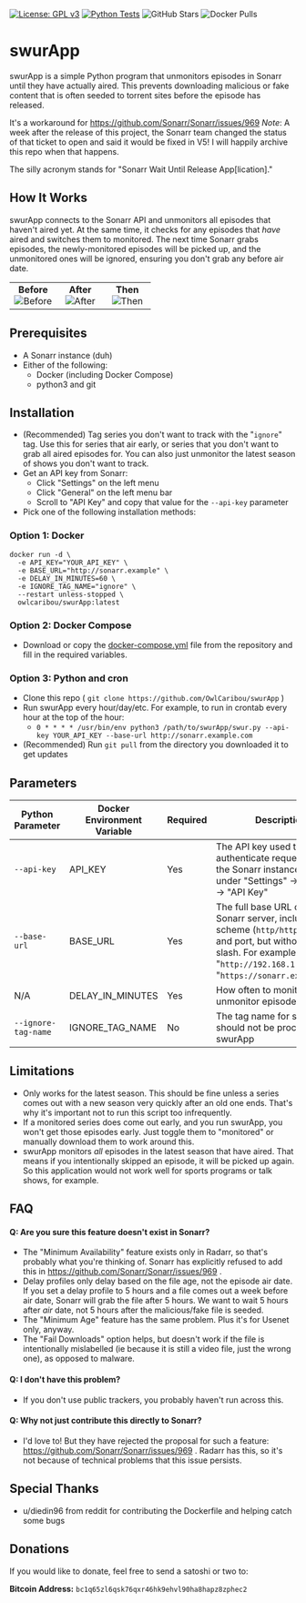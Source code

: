 [![License: GPL v3](https://img.shields.io/badge/License-GPLv3-blue.svg)](https://github.com/OwlCaribou/swurApp/blob/main/LICENSE)
[![Python Tests](https://github.com/OwlCaribou/swurApp/actions/workflows/tests.yml/badge.svg)](https://github.com/OwlCaribou/swurApp/actions/workflows/tests.yml)
![GitHub Stars](https://img.shields.io/github/stars/OwlCaribou/swurApp?style=social)
![Docker Pulls](https://img.shields.io/docker/pulls/owlcaribou/swurapp)

# swurApp

swurApp is a simple Python program that unmonitors episodes in Sonarr until they have actually aired.
This prevents downloading malicious or fake content that is often seeded to torrent sites before the episode has released.

It's a workaround for https://github.com/Sonarr/Sonarr/issues/969 
_Note_: A week after the release of this project, the Sonarr team changed the status of that ticket to open and said it would be fixed in V5! I will happily archive this repo when that happens.

The silly acronym stands for "Sonarr Wait Until Release App\[lication]."

## How It Works

swurApp connects to the Sonarr API and unmonitors all episodes that haven't aired yet. At the same time, it checks for any episodes that _have_ aired and switches them to monitored.
The next time Sonarr grabs episodes, the newly-monitored episodes will be picked up, and the unmonitored ones will be ignored, ensuring you don't grab any before air date.

<table>
<tr>
<td style="text-align: center;" width="33%"><b>Before</b><br>
  <img alt="Before" src="https://github.com/user-attachments/assets/3b457291-cc5b-449a-9f59-723d7103310b" />
</td>
<td style="text-align: center;" width="33%"><b>After</b><br>
  <img alt="After" src="https://github.com/user-attachments/assets/b2705b67-3e05-4b6b-9c90-211c198d7cea" />
</td>
<td style="text-align: center;" width="33%"><b>Then</b><br>
  <img alt="Then" src="https://github.com/user-attachments/assets/3cc1c8c0-54f3-4b31-a156-d5128ae936a3" />
</td>
</tr>
</table>

## Prerequisites

- A Sonarr instance (duh)
- Either of the following:
  - Docker (including Docker Compose)
  - python3 and git

## Installation

- (Recommended) Tag series you don't want to track with the "`ignore`" tag. Use this for series that air early, or series that you don't want to grab all aired episodes for. You can also just unmonitor the latest season of shows you don't want to track.
- Get an API key from Sonarr:
    - Click "Settings" on the left menu
    - Click "General" on the left menu bar
    - Scroll to "API Key" and copy that value for the `--api-key` parameter
- Pick one of the following installation methods:

### Option 1: Docker
```
docker run -d \
  -e API_KEY="YOUR_API_KEY" \
  -e BASE_URL="http://sonarr.example" \
  -e DELAY_IN_MINUTES=60 \
  -e IGNORE_TAG_NAME="ignore" \
  --restart unless-stopped \
  owlcaribou/swurApp:latest
```

### Option 2: Docker Compose
- Download or copy the [docker-compose.yml](https://github.com/OwlCaribou/swurApp/blob/main/docker-compose.yml) file from the repository and fill in the required variables.

### Option 3: Python and cron
- Clone this repo ( `git clone https://github.com/OwlCaribou/swurApp` )
- Run swurApp every hour/day/etc. For example, to run in crontab every hour at the top of the hour:
    - `0 * * * * /usr/bin/env python3 /path/to/swurApp/swur.py --api-key YOUR_API_KEY --base-url http://sonarr.example.com`
- (Recommended) Run `git pull` from the directory you downloaded it to get updates

## Parameters

| Python Parameter    | Docker Environment Variable | Required | Description                                                                                                                                                                                        | Default  |
|---------------------|-----------------------------|----------|----------------------------------------------------------------------------------------------------------------------------------------------------------------------------------------------------|----------|
| `--api-key`         | API_KEY                     | Yes      | The API key used to authenticate requests with the Sonarr instance. Get this under "Settings" -> "General" -> "API Key"                                                                            | None     |
| `--base-url`        | BASE_URL                    | Yes      | The full base URL of your Sonarr server, including scheme (`http/https`), host, and port, but without a trailing slash. For example: "`http://192.168.1.1:8989`" or "`https://sonarr.example.com`" | None     |
| N/A                 | DELAY_IN_MINUTES            | Yes      | How often to monitor and unmonitor episodes                                                                                                                                                        | 60       |
| `--ignore-tag-name` | IGNORE_TAG_NAME             | No       | The tag name for series that should not be processed by swurApp                                                                                                                                    | `ignore` |


## Limitations

- Only works for the latest season. This should be fine unless a series comes out with a new season very quickly after an old one ends. That's why it's important not to run this script too infrequently.
- If a monitored series does come out early, and you run swurApp, you won't get those episodes early. Just toggle them to "monitored" or manually download them to work around this.
- swurApp monitors _all_ episodes in the latest season that have aired. That means if you intentionally skipped an episode, it will be picked up again. So this application would not work well for sports programs or talk shows, for example.

## FAQ

#### Q: Are you sure this feature doesn't exist in Sonarr?

- The "Minimum Availability" feature exists only in Radarr, so that's probably what you're thinking of. Sonarr has explicitly refused to add this in https://github.com/Sonarr/Sonarr/issues/969 .
- Delay profiles only delay based on the file age, not the episode air date. If you set a delay profile to 5 hours and a file comes out a week before air date, Sonarr will grab the file after 5 hours. We want to wait 5 hours after _air_ date, not 5 hours after the malicious/fake file is seeded.
- The "Minimum Age" feature has the same problem. Plus it's for Usenet only, anyway.
- The "Fail Downloads" option helps, but doesn't work if the file is intentionally mislabelled (ie because it is still a video file, just the wrong one), as opposed to malware.

#### Q: I don't have this problem?

- If you don't use public trackers, you probably haven't run across this.

#### Q: Why not just contribute this directly to Sonarr?

- I'd love to! But they have rejected the proposal for such a feature: https://github.com/Sonarr/Sonarr/issues/969 . Radarr has this, so it's not because of technical problems that this issue persists.

## Special Thanks

- u/diedin96 from reddit for contributing the Dockerfile and helping catch some bugs

## Donations

If you would like to donate, feel free to send a satoshi or two to:

**Bitcoin Address:** `bc1q65zl6qsk76qxr46hk9ehvl90ha8hapz8zphec2`

